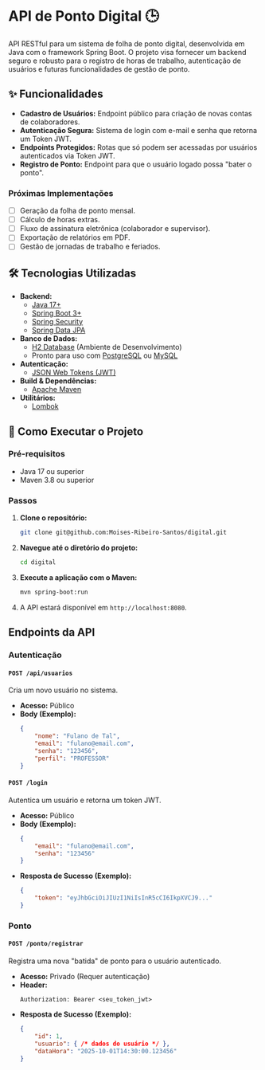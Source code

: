 # API de Ponto Digital 🕒

API RESTful para um sistema de folha de ponto digital, desenvolvida em Java com o framework Spring Boot. O projeto visa fornecer um backend seguro e robusto para o registro de horas de trabalho, autenticação de usuários e futuras funcionalidades de gestão de ponto.

## ✨ Funcionalidades

  - **Cadastro de Usuários:** Endpoint público para criação de novas contas de colaboradores.
  - **Autenticação Segura:** Sistema de login com e-mail e senha que retorna um Token JWT.
  - **Endpoints Protegidos:** Rotas que só podem ser acessadas por usuários autenticados via Token JWT.
  - **Registro de Ponto:** Endpoint para que o usuário logado possa "bater o ponto".

### Próximas Implementações

  - [ ] Geração da folha de ponto mensal.
  - [ ] Cálculo de horas extras.
  - [ ] Fluxo de assinatura eletrônica (colaborador e supervisor).
  - [ ] Exportação de relatórios em PDF.
  - [ ] Gestão de jornadas de trabalho e feriados.

## 🛠️ Tecnologias Utilizadas

  - **Backend:**
      - [Java 17+](https://www.oracle.com/java/)
      - [Spring Boot 3+](https://spring.io/projects/spring-boot)
      - [Spring Security](https://spring.io/projects/spring-security)
      - [Spring Data JPA](https://spring.io/projects/spring-data-jpa)
  - **Banco de Dados:**
      - [H2 Database](https://www.h2database.com/html/main.html) (Ambiente de Desenvolvimento)
      - Pronto para uso com [PostgreSQL](https://www.postgresql.org/) ou [MySQL](https://www.mysql.com/)
  - **Autenticação:**
      - [JSON Web Tokens (JWT)](https://jwt.io/)
  - **Build & Dependências:**
      - [Apache Maven](https://maven.apache.org/)
  - **Utilitários:**
      - [Lombok](https://projectlombok.org/)

## 🚀 Como Executar o Projeto

### Pré-requisitos

  - Java 17 ou superior
  - Maven 3.8 ou superior

### Passos

1.  **Clone o repositório:**

    ```bash
    git clone git@github.com:Moises-Ribeiro-Santos/digital.git
    ```

2.  **Navegue até o diretório do projeto:**

    ```bash
    cd digital
    ```

3.  **Execute a aplicação com o Maven:**

    ```bash
    mvn spring-boot:run
    ```

4.  A API estará disponível em `http://localhost:8080`.

## Endpoints da API

### Autenticação

#### `POST /api/usuarios`

Cria um novo usuário no sistema.

  - **Acesso:** Público
  - **Body (Exemplo):**
    ```json
    {
        "nome": "Fulano de Tal",
        "email": "fulano@email.com",
        "senha": "123456",
        "perfil": "PROFESSOR"
    }
    ```

#### `POST /login`

Autentica um usuário e retorna um token JWT.

  - **Acesso:** Público
  - **Body (Exemplo):**
    ```json
    {
        "email": "fulano@email.com",
        "senha": "123456"
    }
    ```
  - **Resposta de Sucesso (Exemplo):**
    ```json
    {
        "token": "eyJhbGciOiJIUzI1NiIsInR5cCI6IkpXVCJ9..."
    }
    ```

### Ponto

#### `POST /ponto/registrar`

Registra uma nova "batida" de ponto para o usuário autenticado.

  - **Acesso:** Privado (Requer autenticação)
  - **Header:**
    ```
    Authorization: Bearer <seu_token_jwt>
    ```
  - **Resposta de Sucesso (Exemplo):**
    ```json
    {
        "id": 1,
        "usuario": { /* dados do usuário */ },
        "dataHora": "2025-10-01T14:30:00.123456"
    }
    ```
